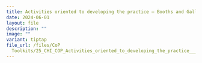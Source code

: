 ```yaml
---
title: Activities oriented to developing the practice – Booths and Gallery Walk
date: 2024-06-01
layout: file
description: ""
image: ""
variant: tiptap
file_url: /files/CoP
  Toolkits/25_CHI_COP_Activities_oriented_to_developing_the_practice___Booths_and_Gallery_Walk.pdf
---
```

